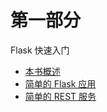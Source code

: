 # 第一部分

Flask 快速入门

* [本书概述](chapter001.md)
* [简单的 Flask 应用](chapter002.md)
* [简单的 REST 服务](chapter003.md)

